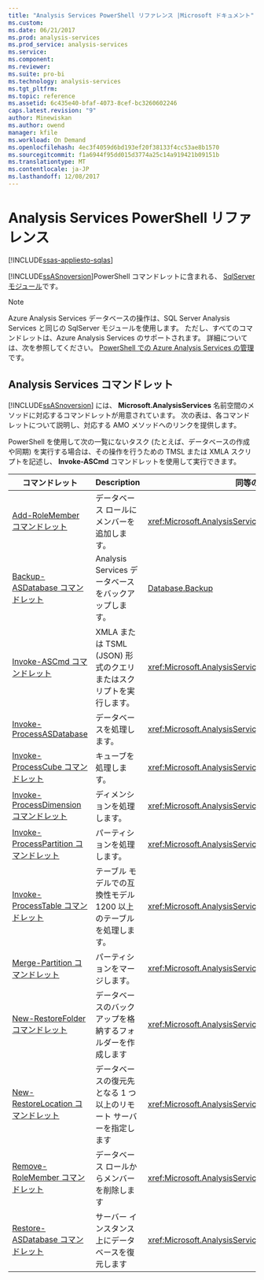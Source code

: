 ```yaml
---
title: "Analysis Services PowerShell リファレンス |Microsoft ドキュメント"
ms.custom: 
ms.date: 06/21/2017
ms.prod: analysis-services
ms.prod_service: analysis-services
ms.service: 
ms.component: 
ms.reviewer: 
ms.suite: pro-bi
ms.technology: analysis-services
ms.tgt_pltfrm: 
ms.topic: reference
ms.assetid: 6c435e40-bfaf-4073-8cef-bc3260602246
caps.latest.revision: "9"
author: Minewiskan
ms.author: owend
manager: kfile
ms.workload: On Demand
ms.openlocfilehash: 4ec3f4059d6bd193ef20f38133f4cc53ae8b1570
ms.sourcegitcommit: f1a6944f95dd015d3774a25c14a919421b09151b
ms.translationtype: MT
ms.contentlocale: ja-JP
ms.lasthandoff: 12/08/2017
---
```

# <a name="analysis-services-powershell-reference"></a>Analysis Services PowerShell リファレンス
[!INCLUDE[ssas-appliesto-sqlas](../../includes/ssas-appliesto-sqlas.md)]

  [!INCLUDE[ssASnoversion](../../includes/ssasnoversion-md.md)]PowerShell コマンドレットに含まれる、 [SqlServer モジュール](https://www.powershellgallery.com/packages/SqlServer/21.0.17099)です。 
  
>[!NOTE] 
> Azure Analysis Services データベースの操作は、SQL Server Analysis Services と同じの SqlServer モジュールを使用します。 ただし、すべてのコマンドレットは、Azure Analysis Services のサポートされます。 詳細については、次を参照してください。 [PowerShell での Azure Analysis Services の管理](https://docs.microsoft.com/azure/analysis-services/analysis-services-powershell)です。
  
##  <a name="bkmk_cmdlets"></a> Analysis Services コマンドレット  
 [!INCLUDE[ssASnoversion](../../includes/ssasnoversion-md.md)] には、 **Microsoft.AnalysisServices** 名前空間のメソッドに対応するコマンドレットが用意されています。 次の表は、各コマンドレットについて説明し、対応する AMO メソッドへのリンクを提供します。  
  
 PowerShell を使用して次の一覧にないタスク (たとえば、データベースの作成や同期) を実行する場合は、その操作を行うための TMSL または XMLA スクリプトを記述し、 **Invoke-ASCmd** コマンドレットを使用して実行できます。  
  
|コマンドレット|Description|同等の AMO メソッド|  
|------------|-----------------|----------------------------|  
|[Add-RoleMember コマンドレット](../../analysis-services/powershell/add-rolemember-cmdlet.md)|データベース ロールにメンバーを追加します。|<xref:Microsoft.AnalysisServices.RoleMemberCollection.Add%2A>|  
|[Backup-ASDatabase コマンドレット](../../analysis-services/powershell/backup-asdatabase-cmdlet.md)|Analysis Services データベースをバックアップします。|[Database.Backup](https://msdn.microsoft.com/library/microsoft.analysisservices.database.backup.aspx)|  
|[Invoke-ASCmd コマンドレット](../../analysis-services/powershell/invoke-ascmd-cmdlet.md)|XMLA または TSML (JSON) 形式のクエリまたはスクリプトを実行します。|<xref:Microsoft.AnalysisServices.Core.Server.Execute%2A>|  
|[Invoke-ProcessASDatabase](../../analysis-services/powershell/invoke-processasdatabase.md)|データベースを処理します。|<xref:Microsoft.AnalysisServices.IProcessable.Process%2A>|  
|[Invoke-ProcessCube コマンドレット](../../analysis-services/powershell/invoke-processcube-cmdlet.md)|キューブを処理します。|<xref:Microsoft.AnalysisServices.IProcessable.Process%2A>|  
|[Invoke-ProcessDimension コマンドレット](../../analysis-services/powershell/invoke-processdimension-cmdlet.md)|ディメンションを処理します。|<xref:Microsoft.AnalysisServices.IProcessable.Process%2A>|  
|[Invoke-ProcessPartition コマンドレット](../../analysis-services/powershell/invoke-processpartition-cmdlet.md)|パーティションを処理します。|<xref:Microsoft.AnalysisServices.IProcessable.Process%2A>|  
|[Invoke-ProcessTable コマンドレット](../../analysis-services/powershell/invoke-processtable-cmdlet.md)|テーブル モデルでの互換性モデル 1200 以上のテーブルを処理します。|<xref:Microsoft.AnalysisServices.IProcessable.Process%2A>|  
|[Merge-Partition コマンドレット](../../analysis-services/powershell/merge-partition-cmdlet.md)|パーティションをマージします。|<xref:Microsoft.AnalysisServices.Partition.Merge%2A>|  
|[New-RestoreFolder コマンドレット](../../analysis-services/powershell/new-restorefolder-cmdlet.md)|データベースのバックアップを格納するフォルダーを作成します|<xref:Microsoft.AnalysisServices.RestoreFolder>|  
|[New-RestoreLocation コマンドレット](../../analysis-services/powershell/new-restorelocation-cmdlet.md)|データベースの復元先となる 1 つ以上のリモート サーバーを指定します|<xref:Microsoft.AnalysisServices.RestoreLocation>|  
|[Remove-RoleMember コマンドレット](../../analysis-services/powershell/remove-rolemember-cmdlet.md)|データベース ロールからメンバーを削除します|<xref:Microsoft.AnalysisServices.RoleMemberCollection.Remove%2A>|  
|[Restore-ASDatabase コマンドレット](../../analysis-services/powershell/restore-asdatabase-cmdlet.md)|サーバー インスタンス上にデータベースを復元します|<xref:Microsoft.AnalysisServices.Core.Server.Restore%2A>|  
  

  
  
